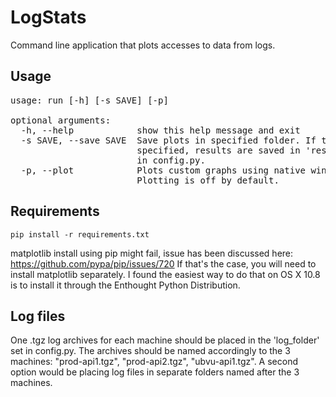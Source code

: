 LogStats
========

Command line application that plots accesses to data from logs.

Usage 
-----
<pre>
usage: run [-h] [-s SAVE] [-p]

optional arguments:
  -h, --help            show this help message and exit
  -s SAVE, --save SAVE  Save plots in specified folder. If this options is not
                        specified, results are saved in 'results_folder' set
                        in config.py.
  -p, --plot            Plots custom graphs using native window system.
                        Plotting is off by default.
</pre>

Requirements
------------
<pre><code>pip install -r requirements.txt</pre></code>

matplotlib install using pip might fail, issue has been discussed
here: https://github.com/pypa/pip/issues/720
If that's the case, you will need to install matplotlib separately.
I found the easiest way to do that on OS X 10.8 is to install it through the 
Enthought Python Distribution.

Log files
---------
One .tgz log archives for each machine should be placed in the 'log_folder' set
in config.py. The archives should be named accordingly to the 3 machines:
"prod-api1.tgz", "prod-api2.tgz", "ubvu-api1.tgz".
A second option would be placing log files in separate folders named after the
3 machines.
